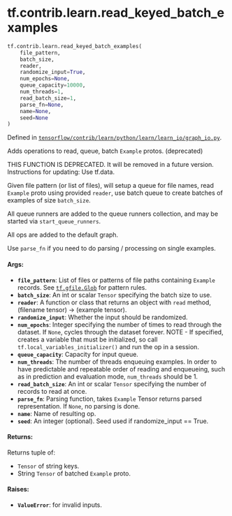 <div itemscope itemtype="http://developers.google.com/ReferenceObject">
<meta itemprop="name" content="tf.contrib.learn.read_keyed_batch_examples" />
</div>

# tf.contrib.learn.read_keyed_batch_examples

``` python
tf.contrib.learn.read_keyed_batch_examples(
    file_pattern,
    batch_size,
    reader,
    randomize_input=True,
    num_epochs=None,
    queue_capacity=10000,
    num_threads=1,
    read_batch_size=1,
    parse_fn=None,
    name=None,
    seed=None
)
```



Defined in [`tensorflow/contrib/learn/python/learn/learn_io/graph_io.py`](https://www.tensorflow.org/code/tensorflow/contrib/learn/python/learn/learn_io/graph_io.py).

Adds operations to read, queue, batch `Example` protos. (deprecated)

THIS FUNCTION IS DEPRECATED. It will be removed in a future version.
Instructions for updating:
Use tf.data.

Given file pattern (or list of files), will setup a queue for file names,
read `Example` proto using provided `reader`, use batch queue to create
batches of examples of size `batch_size`.

All queue runners are added to the queue runners collection, and may be
started via `start_queue_runners`.

All ops are added to the default graph.

Use `parse_fn` if you need to do parsing / processing on single examples.

#### Args:

* <b>`file_pattern`</b>: List of files or patterns of file paths containing
      `Example` records. See <a href="../../../tf/gfile/Glob.md"><code>tf.gfile.Glob</code></a> for pattern rules.
* <b>`batch_size`</b>: An int or scalar `Tensor` specifying the batch size to use.
* <b>`reader`</b>: A function or class that returns an object with
    `read` method, (filename tensor) -> (example tensor).
* <b>`randomize_input`</b>: Whether the input should be randomized.
* <b>`num_epochs`</b>: Integer specifying the number of times to read through the
    dataset. If `None`, cycles through the dataset forever.
    NOTE - If specified, creates a variable that must be initialized, so call
    `tf.local_variables_initializer()` and run the op in a session.
* <b>`queue_capacity`</b>: Capacity for input queue.
* <b>`num_threads`</b>: The number of threads enqueuing examples. In order to have
    predictable and repeatable order of reading and enqueueing, such as in
    prediction and evaluation mode, `num_threads` should be 1.
* <b>`read_batch_size`</b>: An int or scalar `Tensor` specifying the number of
    records to read at once.
* <b>`parse_fn`</b>: Parsing function, takes `Example` Tensor returns parsed
    representation. If `None`, no parsing is done.
* <b>`name`</b>: Name of resulting op.
* <b>`seed`</b>: An integer (optional). Seed used if randomize_input == True.


#### Returns:

Returns tuple of:
- `Tensor` of string keys.
- String `Tensor` of batched `Example` proto.


#### Raises:

* <b>`ValueError`</b>: for invalid inputs.